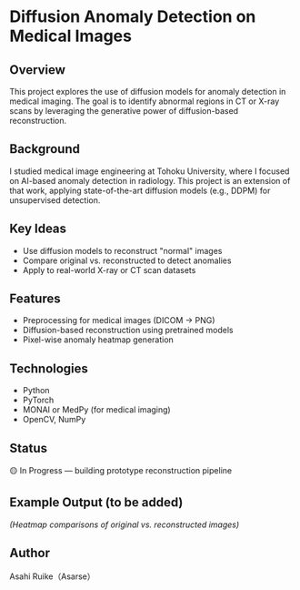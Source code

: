 # Diffusion Anomaly Detection on Medical Images

## Overview
This project explores the use of diffusion models for anomaly detection in medical imaging. The goal is to identify abnormal regions in CT or X-ray scans by leveraging the generative power of diffusion-based reconstruction.

## Background
I studied medical image engineering at Tohoku University, where I focused on AI-based anomaly detection in radiology. This project is an extension of that work, applying state-of-the-art diffusion models (e.g., DDPM) for unsupervised detection.

## Key Ideas
- Use diffusion models to reconstruct "normal" images
- Compare original vs. reconstructed to detect anomalies
- Apply to real-world X-ray or CT scan datasets

## Features
- Preprocessing for medical images (DICOM → PNG)
- Diffusion-based reconstruction using pretrained models
- Pixel-wise anomaly heatmap generation

## Technologies
- Python
- PyTorch
- MONAI or MedPy (for medical imaging)
- OpenCV, NumPy

## Status
🟡 In Progress — building prototype reconstruction pipeline

## Example Output (to be added)
_(Heatmap comparisons of original vs. reconstructed images)_

## Author
Asahi Ruike（Asarse）
